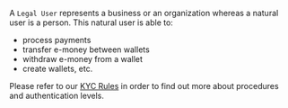 A `Legal User` represents a business or an organization whereas a natural user is a person. This natural user is able to:

* process payments
* transfer e-money between wallets
* withdraw e-money from a wallet
* create wallets, etc.

Please refer to our [KYC Rules](http://demo.dev-app.net/guide/kyc) in order to find out more about procedures and authentication levels.